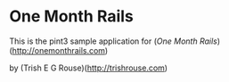 # One Month Rails

This is the pint3 sample application for (*One Month Rails*)(http://onemonthrails.com)

by (Trish E G Rouse)(http://trishrouse.com)